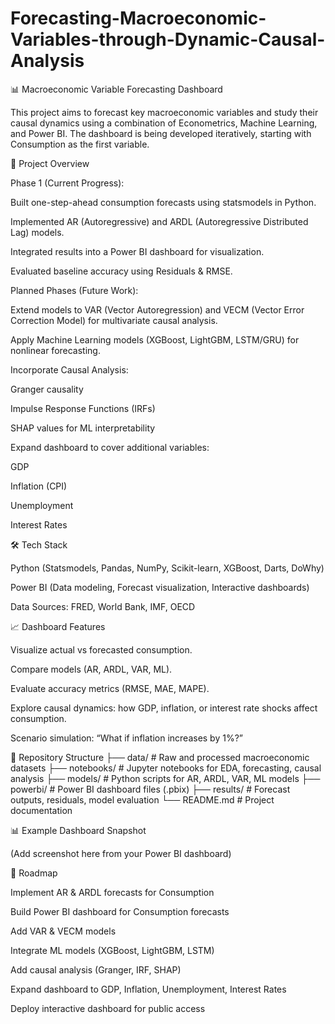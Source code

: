 # Forecasting-Macroeconomic-Variables-through-Dynamic-Causal-Analysis
📊 Macroeconomic Variable Forecasting Dashboard

This project aims to forecast key macroeconomic variables and study their causal dynamics using a combination of Econometrics, Machine Learning, and Power BI.
The dashboard is being developed iteratively, starting with Consumption as the first variable.

🚀 Project Overview

Phase 1 (Current Progress):

Built one-step-ahead consumption forecasts using statsmodels in Python.

Implemented AR (Autoregressive) and ARDL (Autoregressive Distributed Lag) models.

Integrated results into a Power BI dashboard for visualization.

Evaluated baseline accuracy using Residuals & RMSE.

Planned Phases (Future Work):

Extend models to VAR (Vector Autoregression) and VECM (Vector Error Correction Model) for multivariate causal analysis.

Apply Machine Learning models (XGBoost, LightGBM, LSTM/GRU) for nonlinear forecasting.

Incorporate Causal Analysis:

Granger causality

Impulse Response Functions (IRFs)

SHAP values for ML interpretability

Expand dashboard to cover additional variables:

GDP

Inflation (CPI)

Unemployment

Interest Rates

🛠️ Tech Stack

Python (Statsmodels, Pandas, NumPy, Scikit-learn, XGBoost, Darts, DoWhy)

Power BI (Data modeling, Forecast visualization, Interactive dashboards)

Data Sources: FRED, World Bank, IMF, OECD

📈 Dashboard Features

Visualize actual vs forecasted consumption.

Compare models (AR, ARDL, VAR, ML).

Evaluate accuracy metrics (RMSE, MAE, MAPE).

Explore causal dynamics: how GDP, inflation, or interest rate shocks affect consumption.

Scenario simulation: “What if inflation increases by 1%?”

📂 Repository Structure
├── data/                # Raw and processed macroeconomic datasets
├── notebooks/           # Jupyter notebooks for EDA, forecasting, causal analysis
├── models/              # Python scripts for AR, ARDL, VAR, ML models
├── powerbi/             # Power BI dashboard files (.pbix)
├── results/             # Forecast outputs, residuals, model evaluation
└── README.md            # Project documentation

📊 Example Dashboard Snapshot

(Add screenshot here from your Power BI dashboard)

🔮 Roadmap

 Implement AR & ARDL forecasts for Consumption

 Build Power BI dashboard for Consumption forecasts

 Add VAR & VECM models

 Integrate ML models (XGBoost, LightGBM, LSTM)

 Add causal analysis (Granger, IRF, SHAP)

 Expand dashboard to GDP, Inflation, Unemployment, Interest Rates

 Deploy interactive dashboard for public access
